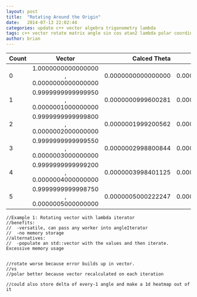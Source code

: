 ```yaml
---
layout: post
title:  "Rotating Around the Origin"
date:   2014-07-13 22:02:44
categories: update c++ vector algebra trigonometry lambda
tags: c++ vector rotate matrix angle sin cos atan2 lambda polar coordinates line segment origin axis
author: brian
---
```



| Count | Vector | Calced Theta | True Theta | Delta |
|:--- |:---:| ---:| ---:| ---:|
| 0 | 1.0000000000000000 , 0.0000000000000000 | 0.0000000000000000 | 0.0000000000000000 | 0.0000000000000000 |
| 1 | 0.9999999999999950 , 0.0000001000000000 | 0.0000000999600281 | 0.0000001000000000 | 0.0000000000399719 |
| 2 | 0.9999999999999800 , 0.0000002000000000 | 0.0000001999200562 | 0.0000002000000000 | 0.0000000000799438 |
| 3 | 0.9999999999999550 , 0.0000003000000000 | 0.0000002998800844 | 0.0000003000000000 | 0.0000000001199156 |
| 4 | 0.9999999999999200 , 0.0000004000000000 | 0.0000003998401125 | 0.0000004000000000 | 0.0000000001598875 |
| 5 | 0.9999999999998750 , 0.0000005000000000 | 0.0000005000222247 | 0.0000005000000000 | 0.0000000000222247 |


	//Example 1: Rotating vector with lambda iterator
	//benefits:
	//	-versatile, can pass any worker into angleIterator
	//	-no memory storage
	//alternatives:
	//	-populate an std::vector with the values and then iterate. Excessive memory usage


	//rotate worse because error builds up in vector.
	//vs
	//polar better because vector recalculated on each iteration

	//could also store delta of every-1 angle and make a 1d heatmap out of it
